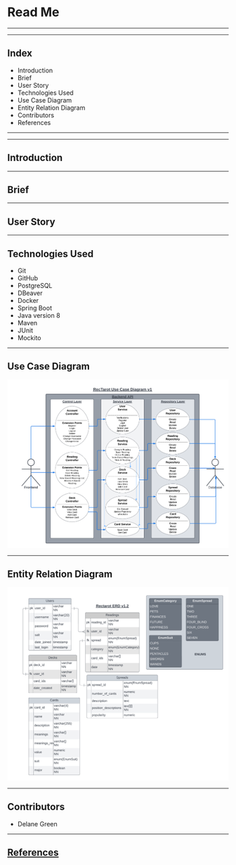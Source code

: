 # Read Me
________________________________________
---------------------------------------
## Index

- Introduction
- Brief
- User Story
- Technologies Used
- Use Case Diagram
- Entity Relation Diagram
- Contributors
- References

--------------------------------
--------------------------------

## Introduction

--------------------------------

## Brief

--------------------------------

## User Story

--------------------------------

## Technologies Used

- Git
- GitHub
- PostgreSQL
- DBeaver
- Docker
- Spring Boot
- Java version 8
- Maven
- JUnit
- Mockito 

--------------------------------

## Use Case Diagram
![Use Case](https://github.com/del4235/P2-Solo-Remake/blob/ab1f4f6979e9957e2542f779d68a346f6a9eb3ee/src/main/resources/diagrams/Rectarot%20Diagrams%20Backend%20%20-%20Use%20Case.png)

--------------------------------

## Entity Relation Diagram
![ERD](https://github.com/del4235/P2-Solo-Remake/blob/ab1f4f6979e9957e2542f779d68a346f6a9eb3ee/src/main/resources/diagrams/Rectarot%20Diagrams%20Backend%20%20-%20ERD.png)

--------------------------------

## Contributors
- Delane Green

--------------------------------

[References](src/main/resources/references/websites.md)
--------------------------------


